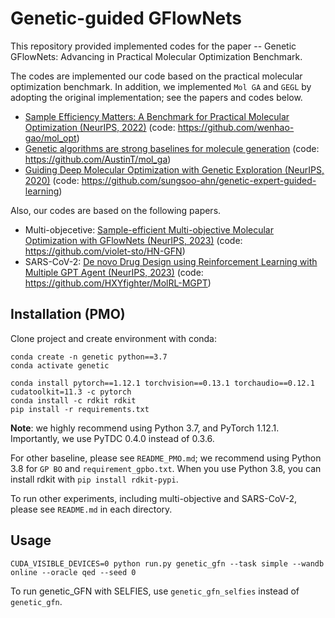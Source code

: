 # Genetic-guided GFlowNets

This repository provided implemented codes for the paper -- Genetic GFlowNets: Advancing in Practical Molecular Optimization Benchmark. 
> 

The codes are implemented our code based on the practical molecular optimization benchmark.
In addition, we implemented `Mol GA` and `GEGL` by adopting the original implementation; see the papers and codes below.

- [Sample Efficiency Matters: A Benchmark for Practical Molecular Optimization (NeurIPS, 2022)](https://arxiv.org/abs/2206.12411)
(code: https://github.com/wenhao-gao/mol_opt)
- [Genetic algorithms are strong baselines for molecule generation](https://arxiv.org/abs/2310.09267)
(code: https://github.com/AustinT/mol_ga)
- [Guiding Deep Molecular Optimization with Genetic Exploration
 (NeurIPS, 2020)](https://proceedings.neurips.cc/paper/2020/hash/8ba6c657b03fc7c8dd4dff8e45defcd2-Abstract.html)
(code: https://github.com/sungsoo-ahn/genetic-expert-guided-learning)

Also, our codes are based on the following papers.
- Multi-objecetive: [Sample-efficient Multi-objective Molecular Optimization with GFlowNets (NeurIPS, 2023)](https://arxiv.org/abs/2302.04040)
(code: https://github.com/violet-sto/HN-GFN)
- SARS-CoV-2: [De novo Drug Design using Reinforcement Learning with Multiple GPT Agent (NeurIPS, 2023)](https://arxiv.org/abs/2401.06155)
(code: https://github.com/HXYfighter/MolRL-MGPT)


## Installation (PMO)

Clone project and create environment with conda:
```
conda create -n genetic python==3.7
conda activate genetic

conda install pytorch==1.12.1 torchvision==0.13.1 torchaudio==0.12.1 cudatoolkit=11.3 -c pytorch
conda install -c rdkit rdkit
pip install -r requirements.txt
```

**Note**: we highly recommend using Python 3.7, and PyTorch 1.12.1. Importantly, we use PyTDC 0.4.0 instead of 0.3.6.

For other baseline, please see `README_PMO.md`; we recommend using Python 3.8 for `GP BO` and `requirement_gpbo.txt`.
When you use Python 3.8, you can install rdkit with `pip install rdkit-pypi`.

To run other experiments, including multi-objective and SARS-CoV-2, please see `README.md` in each directory.


## Usage
```
CUDA_VISIBLE_DEVICES=0 python run.py genetic_gfn --task simple --wandb online --oracle qed --seed 0
```

To run genetic_GFN with SELFIES, use `genetic_gfn_selfies` instead of `genetic_gfn`.


